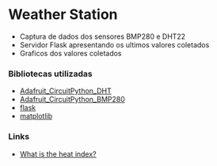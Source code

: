 # Weather Station
- Captura de dados dos sensores BMP280 e DHT22
- Servidor Flask apresentando os ultimos valores coletados
- Graficos dos valores coletados

### Bibliotecas utilizadas
- [Adafruit_CircuitPython_DHT](https://github.com/adafruit/Adafruit_CircuitPython_DHT)
- [Adafruit_CircuitPython_BMP280](https://github.com/adafruit/Adafruit_CircuitPython_BMP280)
- [flask](https://github.com/pallets/flask)
- [matplotlib](https://github.com/matplotlib/matplotlib)

### Links
- [What is the heat index?](https://www.weather.gov/ama/heatindex)
